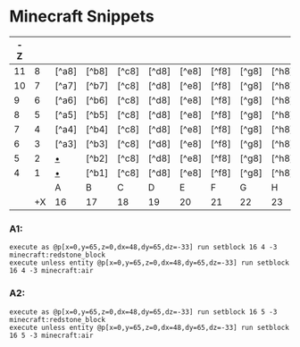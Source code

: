 # Minecraft Snippets
|-Z||||||||||||||||||
|---|---|---|---|---|---|---|---|---|---|---|---|---|---|---|---|---|---|
|11|8|[^a8]|[^b8]|[^c8]|[^d8]|[^e8]|[^f8]|[^g8]|[^h8]|[^i8]|[^j8]|[^k8]|[^l8]|[^m8]|[^n8]|[^o8]|[^p8]|
|10|7|[^a7]|[^b7]|[^c8]|[^d8]|[^e8]|[^f8]|[^g8]|[^h8]|[^i8]|[^j8]|[^k8]|[^l8]|[^m8]|[^n8]|[^o8]|[^p8]|
|9 |6|[^a6]|[^b6]|[^c8]|[^d8]|[^e8]|[^f8]|[^g8]|[^h8]|[^i8]|[^j8]|[^k8]|[^l8]|[^m8]|[^n8]|[^o8]|[^p8]|
|8 |5|[^a5]|[^b5]|[^c8]|[^d8]|[^e8]|[^f8]|[^g8]|[^h8]|[^i8]|[^j8]|[^k8]|[^l8]|[^m8]|[^n8]|[^o8]|[^p8]|
|7 |4|[^a4]|[^b4]|[^c8]|[^d8]|[^e8]|[^f8]|[^g8]|[^h8]|[^i8]|[^j8]|[^k8]|[^l8]|[^m8]|[^n8]|[^o8]|[^p8]|
|6 |3|[^a3]|[^b3]|[^c8]|[^d8]|[^e8]|[^f8]|[^g8]|[^h8]|[^i8]|[^j8]|[^k8]|[^l8]|[^m8]|[^n8]|[^o8]|[^p8]|
|5 |2|[•](#a2)|[^b2]|[^c8]|[^d8]|[^e8]|[^f8]|[^g8]|[^h8]|[^i8]|[^j8]|[^k8]|[^l8]|[^m8]|[^n8]|[^o8]|[^p8]|
|4 |1|[•](#a1)|[^b1]|[^c8]|[^d8]|[^e8]|[^f8]|[^g8]|[^h8]|[^i8]|[^j8]|[^k8]|[^l8]|[^m8]|[^n8]|[^o8]|[^p8]|
|  | |A|B|C|D|E|F|G|H|I|J|K|L|M|N|O|P|
|  |+X|16|17|18|19|20|21|22|23|24|25|26|27|28|29|30|31|


<h3 name="a1">A1:</h3>

    execute as @p[x=0,y=65,z=0,dx=48,dy=65,dz=-33] run setblock 16 4 -3 minecraft:redstone_block
    execute unless entity @p[x=0,y=65,z=0,dx=48,dy=65,dz=-33] run setblock 16 4 -3 minecraft:air

<h3 name="a2">A2:</h3>

    execute as @p[x=0,y=65,z=0,dx=48,dy=65,dz=-33] run setblock 16 5 -3 minecraft:redstone_block
    execute unless entity @p[x=0,y=65,z=0,dx=48,dy=65,dz=-33] run setblock 16 5 -3 minecraft:air